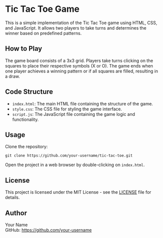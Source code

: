 <!DOCTYPE html>
<html lang="en">
<head>
  <meta charset="UTF-8">
  <meta name="viewport" content="width=device-width, initial-scale=1.0">
  <title>Tic Tac Toe Game</title>
</head>
<body>

  <h1>Tic Tac Toe Game</h1>

  <p>
    This is a simple implementation of the Tic Tac Toe game using HTML, CSS, and JavaScript. It allows two players to take turns and determines the winner based on predefined patterns.
  </p>

  <h2>How to Play</h2>

  <p>
    The game board consists of a 3x3 grid. Players take turns clicking on the squares to place their respective symbols (X or O). The game ends when one player achieves a winning pattern or if all squares are filled, resulting in a draw.
  </p>

  <h2>Code Structure</h2>

  <ul>
    <li><code>index.html</code>: The main HTML file containing the structure of the game.</li>
    <li><code>style.css</code>: The CSS file for styling the game interface.</li>
    <li><code>script.js</code>: The JavaScript file containing the game logic and functionality.</li>
  </ul>

  <h2>Usage</h2>

  <div class="code-block">
    <p>Clone the repository:</p>
    <code>git clone https://github.com/your-username/tic-tac-toe.git</code>
    <p>Open the project in a web browser by double-clicking on <code>index.html</code>.</p>
  </div>

  <h2>License</h2>

  <p>
    This project is licensed under the MIT License - see the <a href="LICENSE">LICENSE</a> file for details.
  </p>

  <h2>Author</h2>

  <p>
    Your Name<br>
    GitHub: <a href="https://github.com/your-username">https://github.com/your-username</a>
  </p>

</body>
</html>
